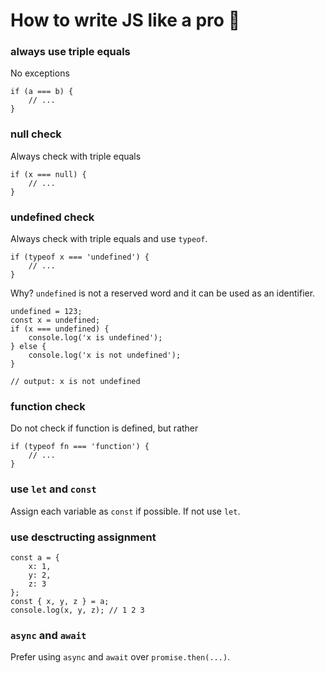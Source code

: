 # How to write JS like a pro :rocket:

### always use triple equals
No exceptions
```
if (a === b) {
    // ...
}
```


### null check
Always check with triple equals

```
if (x === null) {
    // ...
}
```
    
### undefined check
Always check with triple equals and use `typeof`.

```
if (typeof x === 'undefined') {
    // ...
}
```

Why?
`undefined` is not a reserved word and it can be used as an identifier.
```
undefined = 123;
const x = undefined;
if (x === undefined) {
    console.log('x is undefined');
} else {
    console.log('x is not undefined');
}

// output: x is not undefined
```

### function check
Do not check if function is defined, but rather
```
if (typeof fn === 'function') {
    // ...
}
```

### use `let` and `const`
Assign each variable as `const` if possible. If not use `let`.

### use desctructing assignment
```
const a = {
    x: 1,
    y: 2,
    z: 3
};
const { x, y, z } = a;
console.log(x, y, z); // 1 2 3
```

### `async` and `await`
Prefer using `async` and `await` over `promise.then(...)`.